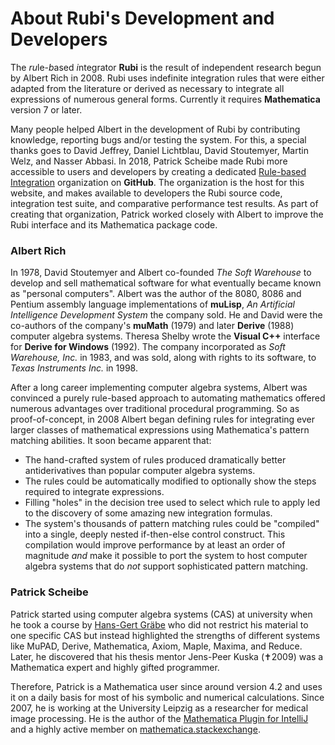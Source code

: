 # About Rubi's Development and Developers

The *ru*le-*b*ased *i*ntegrator **Rubi** is the result of independent research begun by Albert Rich in 2008.  Rubi uses indefinite integration rules that were either adapted from the literature or derived as necessary to integrate all expressions of numerous general forms.  Currently it requires **Mathematica** version 7 or later.

Many people helped Albert in the development of Rubi by contributing knowledge, reporting bugs and/or testing the system.  For this, a special thanks goes to David Jeffrey, Daniel Lichtblau, David Stoutemyer, Martin Welz, and Nasser Abbasi.  In 2018, Patrick Scheibe made Rubi more accessible to users and developers by creating a dedicated [Rule-based Integration](https://github.com/RuleBasedIntegration) organization on **GitHub**.  The organization is the host for this website, and makes available to developers the Rubi source code, integration test suite, and comparative performance test results.  As part of creating that organization, Patrick worked closely with Albert to improve the Rubi interface and its Mathematica package code.

### Albert Rich

In 1978, David Stoutemyer and Albert co-founded *The Soft Warehouse* to develop and sell mathematical software for what eventually became known as "personal computers".  Albert was the author of the 8080, 8086 and Pentium assembly language implementations of **muLisp**, *An Artificial Intelligence Development System* the company sold.  He and David were the co-authors of the company's **muMath** (1979) and later **Derive** (1988) computer algebra systems.  Theresa Shelby wrote the **Visual C++** interface for **Derive for Windows** (1992).  The company incorporated as *Soft Warehouse, Inc.* in 1983, and was sold, along with rights to its software, to *Texas Instruments Inc.* in 1998.   

After a long career implementing computer algebra systems, Albert was convinced a purely rule-based approach to automating mathematics offered numerous advantages over traditional procedural programming.  So as proof-of-concept, in 2008 Albert began defining rules for integrating ever larger classes of mathematical expressions using Mathematica's pattern matching abilities.  It soon became apparent that:
* The hand-crafted system of rules produced dramatically better antiderivatives than popular computer algebra systems.
* The rules could be automatically modified to optionally show the steps required to integrate expressions.
* Filling "holes" in the decision tree used to select which rule to apply led to the discovery of some amazing new integration formulas.
* The system's thousands of pattern matching rules could be "compiled" into a single, deeply nested if-then-else control construct.  This compilation would improve performance by at least an order of magnitude *and* make it possible to port the system to host computer algebra systems that do *not* support sophisticated pattern matching.

### Patrick Scheibe

Patrick started using computer algebra systems (CAS) at university when he took a course by [Hans-Gert Gräbe](https://www.hg-graebe.de) who did not restrict his material to one specific CAS but instead highlighted the strengths of different systems like MuPAD, Derive, Mathematica, Axiom, Maple, Maxima, and Reduce. Later, he discovered that his thesis mentor Jens-Peer Kuska (✝2009) was a Mathematica expert and highly gifted programmer.

Therefore, Patrick is a Mathematica user since around version 4.2 and uses it on a daily basis for most of his symbolic and numerical calculations. Since 2007, he is working at the University Leipzig as a researcher for medical image processing. He is the author of the [Mathematica Plugin for IntelliJ](http://wlplugin.halirutan.de/) and a highly active member on [mathematica.stackexchange](https://mathematica.stackexchange.com/users/187/halirutan).
